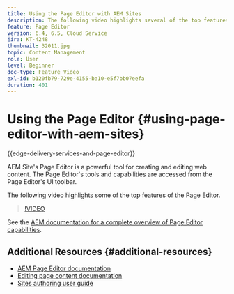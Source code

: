 ```yaml
---
title: Using the Page Editor with AEM Sites
description: The following video highlights several of the top features of the Touch-UI Sites editor in Adobe Experience Manager.
feature: Page Editor
version: 6.4, 6.5, Cloud Service
jira: KT-4248
thumbnail: 32011.jpg
topic: Content Management
role: User
level: Beginner
doc-type: Feature Video
exl-id: b120fb79-729e-4155-ba10-e5f7bb07eefa
duration: 401
---
```

# Using the Page Editor {#using-page-editor-with-aem-sites}

{{edge-delivery-services-and-page-editor}}

AEM Site's Page Editor is a powerful tool for creating and editing web content. The Page Editor's tools and capabilities are accessed from the Page Editor's UI toolbar.

The following video highlights some of the top features of the Page Editor.

>[!VIDEO](https://video.tv.adobe.com/v/32011?quality=12&learn=on)


See the [AEM documentation for a complete overview of Page Editor capabilities](https://experienceleague.adobe.com/docs/experience-manager-cloud-service/content/sites/authoring/fundamentals/editing-content.html).

## Additional Resources {#additional-resources}

* [AEM Page Editor documentation](https://experienceleague.adobe.com/docs/experience-manager-cloud-service/content/sites/authoring/fundamentals/editing-content.html)
* [Editing page content documentation](https://experienceleague.adobe.com/docs/experience-manager-65/authoring/authoring/editing-content.html)
* [Sites authoring user guide](https://experienceleague.adobe.com/docs/experience-manager-65/authoring/home.html)
